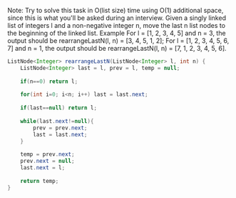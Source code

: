 Note: Try to solve this task in O(list size) time using O(1) additional space, since this is what you'll be asked during an interview.
Given a singly linked list of integers l and a non-negative integer n, move the last n list nodes to the beginning of the linked list.
Example
For l = [1, 2, 3, 4, 5] and n = 3, the output should be
rearrangeLastN(l, n) = [3, 4, 5, 1, 2];
For l = [1, 2, 3, 4, 5, 6, 7] and n = 1, the output should be
rearrangeLastN(l, n) = [7, 1, 2, 3, 4, 5, 6].

```java
ListNode<Integer> rearrangeLastN(ListNode<Integer> l, int n) {
    ListNode<Integer> last = l, prev = l, temp = null;
    
    if(n==0) return l;
    
    for(int i=0; i<n; i++) last = last.next;
    
    if(last==null) return l;
    
    while(last.next!=null){
        prev = prev.next;
        last = last.next;
    }    
    
    temp = prev.next;
    prev.next = null;
    last.next = l;
    
    return temp;  
}
```
